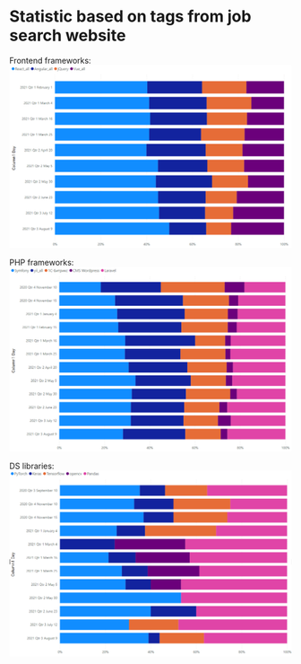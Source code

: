 # Statistic based on tags from job search website
 
Frontend frameworks:
![Frontend](https://github.com/ksn38/hh/blob/main/Frontend.png)
 
PHP frameworks:
![php](https://github.com/ksn38/hh/blob/main/php.png)
 
DS libraries:
![DS](https://github.com/ksn38/hh/blob/main/DS.png)
